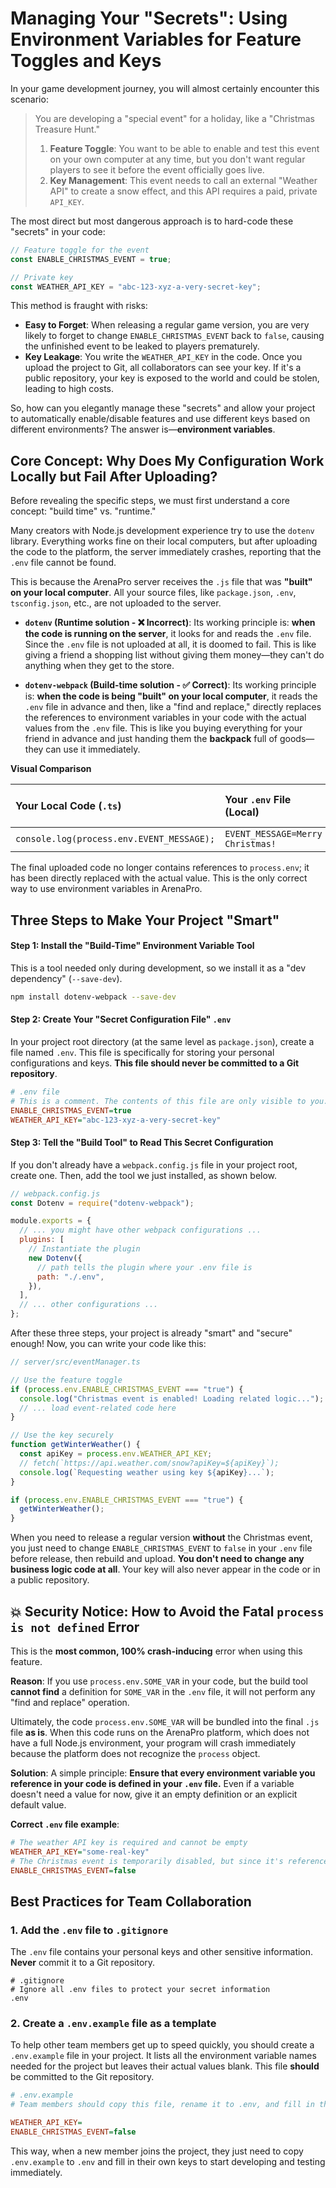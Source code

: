 # Managing Your "Secrets": Using Environment Variables for Feature Toggles and Keys

In your game development journey, you will almost certainly encounter this scenario:

> You are developing a "special event" for a holiday, like a "Christmas Treasure Hunt."
>
> 1.  **Feature Toggle**: You want to be able to enable and test this event on your own computer at any time, but you don't want regular players to see it before the event officially goes live.
> 2.  **Key Management**: This event needs to call an external "Weather API" to create a snow effect, and this API requires a paid, private `API_KEY`.

The most direct but most dangerous approach is to hard-code these "secrets" in your code:

```typescript
// Feature toggle for the event
const ENABLE_CHRISTMAS_EVENT = true;

// Private key
const WEATHER_API_KEY = "abc-123-xyz-a-very-secret-key";
```

This method is fraught with risks:

- **Easy to Forget**: When releasing a regular game version, you are very likely to forget to change `ENABLE_CHRISTMAS_EVENT` back to `false`, causing the unfinished event to be leaked to players prematurely.
- **Key Leakage**: You write the `WEATHER_API_KEY` in the code. Once you upload the project to Git, all collaborators can see your key. If it's a public repository, your key is exposed to the world and could be stolen, leading to high costs.

So, how can you elegantly manage these "secrets" and allow your project to automatically enable/disable features and use different keys based on different environments? The answer is—**environment variables**.

## Core Concept: Why Does My Configuration Work Locally but Fail After Uploading?

Before revealing the specific steps, we must first understand a core concept: "build time" vs. "runtime."

Many creators with Node.js development experience try to use the `dotenv` library. Everything works fine on their local computers, but after uploading the code to the platform, the server immediately crashes, reporting that the `.env` file cannot be found.

This is because the ArenaPro server receives the `.js` file that was **"built" on your local computer**. All your source files, like `package.json`, `.env`, `tsconfig.json`, etc., are not uploaded to the server.

- **`dotenv` (Runtime solution - ❌ Incorrect)**: Its working principle is: **when the code is running on the server**, it looks for and reads the `.env` file. Since the `.env` file is not uploaded at all, it is doomed to fail. This is like giving a friend a shopping list without giving them money—they can't do anything when they get to the store.

- **`dotenv-webpack` (Build-time solution - ✅ Correct)**: Its working principle is: **when the code is being "built" on your local computer**, it reads the `.env` file in advance and then, like a "find and replace," directly replaces the references to environment variables in your code with the actual values from the `.env` file. This is like you buying everything for your friend in advance and just handing them the **backpack** full of goods—they can use it immediately.

**Visual Comparison**

| Your Local Code (`.ts`)                   | Your `.env` File (Local)         | Final Code Uploaded to the Platform (`.js`) |
| :---------------------------------------- | :------------------------------- | :------------------------------------------ |
| `console.log(process.env.EVENT_MESSAGE);` | `EVENT_MESSAGE=Merry Christmas!` | `console.log("Merry Christmas!");`          |

The final uploaded code no longer contains references to `process.env`; it has been directly replaced with the actual value. This is the only correct way to use environment variables in ArenaPro.

## Three Steps to Make Your Project "Smart"

#### Step 1: Install the "Build-Time" Environment Variable Tool

This is a tool needed only during development, so we install it as a "dev dependency" (`--save-dev`).

```bash
npm install dotenv-webpack --save-dev
```

#### Step 2: Create Your "Secret Configuration File" `.env`

In your project root directory (at the same level as `package.json`), create a file named `.env`. This file is specifically for storing your personal configurations and keys. **This file should never be committed to a Git repository**.

```ini
# .env file
# This is a comment. The contents of this file are only visible to you.
ENABLE_CHRISTMAS_EVENT=true
WEATHER_API_KEY="abc-123-xyz-a-very-secret-key"
```

#### Step 3: Tell the "Build Tool" to Read This Secret Configuration

If you don't already have a `webpack.config.js` file in your project root, create one. Then, add the tool we just installed, as shown below.

```javascript
// webpack.config.js
const Dotenv = require("dotenv-webpack");

module.exports = {
  // ... you might have other webpack configurations ...
  plugins: [
    // Instantiate the plugin
    new Dotenv({
      // path tells the plugin where your .env file is
      path: "./.env",
    }),
  ],
  // ... other configurations ...
};
```

After these three steps, your project is already "smart" and "secure" enough! Now, you can write your code like this:

```typescript
// server/src/eventManager.ts

// Use the feature toggle
if (process.env.ENABLE_CHRISTMAS_EVENT === "true") {
  console.log("Christmas event is enabled! Loading related logic...");
  // ... load event-related code here
}

// Use the key securely
function getWinterWeather() {
  const apiKey = process.env.WEATHER_API_KEY;
  // fetch(`https://api.weather.com/snow?apiKey=${apiKey}`);
  console.log(`Requesting weather using key ${apiKey}...`);
}

if (process.env.ENABLE_CHRISTMAS_EVENT === "true") {
  getWinterWeather();
}
```

When you need to release a regular version **without** the Christmas event, you just need to change `ENABLE_CHRISTMAS_EVENT` to `false` in your `.env` file before release, then rebuild and upload. **You don't need to change any business logic code at all**. Your key will also never appear in the code or in a public repository.

## 💥 **Security Notice**: How to Avoid the Fatal `process is not defined` Error

This is the **most common, 100% crash-inducing** error when using this feature.

**Reason**: If you use `process.env.SOME_VAR` in your code, but the build tool **cannot find** a definition for `SOME_VAR` in the `.env` file, it will not perform any "find and replace" operation.

Ultimately, the code `process.env.SOME_VAR` will be bundled into the final `.js` file **as is**. When this code runs on the ArenaPro platform, which does not have a full Node.js environment, your program will crash immediately because the platform does not recognize the `process` object.

**Solution**:
A simple principle: **Ensure that every environment variable you reference in your code is defined in your `.env` file.** Even if a variable doesn't need a value for now, give it an empty definition or an explicit default value.

**Correct `.env` file example**:

```ini
# The weather API key is required and cannot be empty
WEATHER_API_KEY="some-real-key"
# The Christmas event is temporarily disabled, but since it's referenced in the code, it must be given a value
ENABLE_CHRISTMAS_EVENT=false
```

## Best Practices for Team Collaboration

### 1. Add the `.env` file to `.gitignore`

The `.env` file contains your personal keys and other sensitive information. **Never** commit it to a Git repository.

```
# .gitignore
# Ignore all .env files to protect your secret information
.env
```

### 2. Create a `.env.example` file as a template

To help other team members get up to speed quickly, you should create a `.env.example` file in your project. It lists all the environment variable names needed for the project but leaves their actual values blank. This file **should** be committed to the Git repository.

```ini
# .env.example
# Team members should copy this file, rename it to .env, and fill in their own configurations

WEATHER_API_KEY=
ENABLE_CHRISTMAS_EVENT=false
```

This way, when a new member joins the project, they just need to copy `.env.example` to `.env` and fill in their own keys to start developing and testing immediately.
